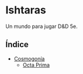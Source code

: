 # Ishtaras

Un mundo para jugar D&D 5e.

## Índice

* [Cosmogonía](cosmogonia.md)
  * [Octa Prima](https://github.com/joelalejandro/dnd-ishtaras/tree/213e1957bd4a8efdce8fd4605b120ca9459c207c/Cosmogonía/Octa%20Prima/Mito.md)

